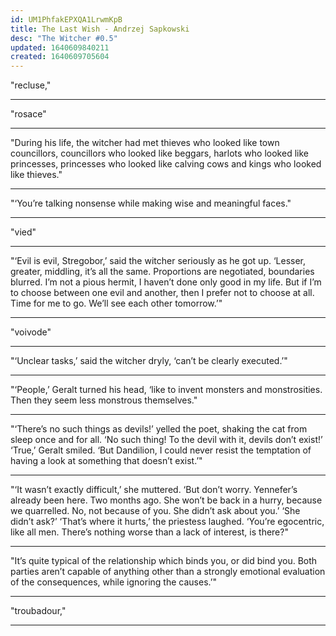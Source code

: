```yaml
---
id: UM1PhfakEPXQA1LrwmKpB
title: The Last Wish - Andrzej Sapkowski
desc: "The Witcher #0.5"
updated: 1640609840211
created: 1640609705604
---
```



"recluse,"

---------

"rosace"

---------

"During his life, the witcher had met thieves who looked like town councillors, councillors who looked like beggars, harlots who looked like princesses, princesses who looked like calving cows and kings who looked like thieves."

---------

"‘You’re talking nonsense while making wise and meaningful faces."

---------

"vied"

---------

"‘Evil is evil, Stregobor,’ said the witcher seriously as he got up. ‘Lesser, greater, middling, it’s all the same. Proportions are negotiated, boundaries blurred. I’m not a pious hermit, I haven’t done only good in my life. But if I’m to choose between one evil and another, then I prefer not to choose at all. Time for me to go. We’ll see each other tomorrow.’"

---------

"voivode"

---------

"‘Unclear tasks,’ said the witcher dryly, ‘can’t be clearly executed.’"

---------

"‘People,’ Geralt turned his head, ‘like to invent monsters and monstrosities. Then they seem less monstrous themselves."

---------

"‘There’s no such things as devils!’ yelled the poet, shaking the cat from sleep once and for all. ‘No such thing! To the devil with it, devils don’t exist!’ ‘True,’ Geralt smiled. ‘But Dandilion, I could never resist the temptation of having a look at something that doesn’t exist.’"

---------

"‘It wasn’t exactly difficult,’ she muttered. ‘But don’t worry. Yennefer’s already been here. Two months ago. She won’t be back in a hurry, because we quarrelled. No, not because of you. She didn’t ask about you.’ ‘She didn’t ask?’ ‘That’s where it hurts,’ the priestess laughed. ‘You’re egocentric, like all men. There’s nothing worse than a lack of interest, is there?"

---------

"It’s quite typical of the relationship which binds you, or did bind you. Both parties aren’t capable of anything other than a strongly emotional evaluation of the consequences, while ignoring the causes.’"

---------

"troubadour,"

---------
